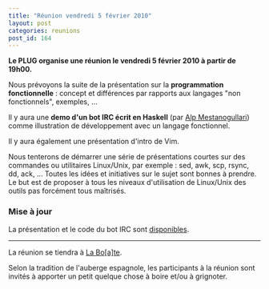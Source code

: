 ```yaml
---
title: "Réunion vendredi 5 février 2010"
layout: post
categories: reunions
post_id: 164
---
```

**Le PLUG organise une réunion le vendredi 5 février 2010 à partir de 19h00.**

Nous prévoyons la suite de la présentation sur la **programmation fonctionnelle** : concept et différences par rapports aux langages "non fonctionnels", exemples, …

Il y aura une **demo d'un bot IRC écrit en Haskell** (par [Alp Mestanogullari](http://twitter.com/alpmestan)) comme illustration de développement avec un langage fonctionnel.

Il y aura également une présentation d'intro de Vim.

Nous tenterons de démarrer une série de présentations courtes sur des commandes ou utilitaires Linux/Unix, par exemple : sed, awk, scp, rsync, dd, ack, … Toutes les idées et initiatives sur le sujet sont bonnes à prendre. Le but est de proposer à tous les niveaux d'utilisation de Linux/Unix des outils pas forcément tous maîtrisés.

### Mise à jour ###

La présentation et le code du bot IRC sont [disponibles](/pub/prog_fonctionnelle_alpmestan.tgz).

----
La réunion se tiendra à [La Bo\[a\]te](http://laboate.com/).

Selon la tradition de l'auberge espagnole, les participants à la réunion sont invités à apporter un petit quelque chose à boire et/ou à grignoter.